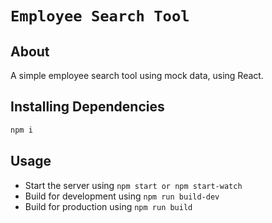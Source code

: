 # `Employee Search Tool`

## About

A simple employee search tool using mock data, using React.

## Installing Dependencies

```sh
npm i
```

## Usage

- Start the server using `npm start or npm start-watch`
- Build for development using `npm run build-dev`
- Build for production using `npm run build`

